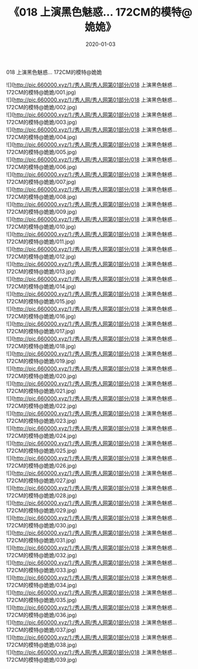 ﻿---
layout: post
title:  《018 上演黑色魅惑… 172CM的模特@姽姽》
date:   2020-01-03
img: http://pic.660000.xyz/1:/秀人网/秀人网第01部分/018 上演黑色魅惑… 172CM的模特@姽姽/000.jpg
categories: [美女, 清纯, 唯美]
---

018 上演黑色魅惑… 172CM的模特@姽姽

  ![](http://pic.660000.xyz/1:/秀人网/秀人网第01部分/018 上演黑色魅惑… 172CM的模特@姽姽/001.jpg) <br> ![](http://pic.660000.xyz/1:/秀人网/秀人网第01部分/018 上演黑色魅惑… 172CM的模特@姽姽/002.jpg) <br> ![](http://pic.660000.xyz/1:/秀人网/秀人网第01部分/018 上演黑色魅惑… 172CM的模特@姽姽/003.jpg) <br> ![](http://pic.660000.xyz/1:/秀人网/秀人网第01部分/018 上演黑色魅惑… 172CM的模特@姽姽/004.jpg) <br> ![](http://pic.660000.xyz/1:/秀人网/秀人网第01部分/018 上演黑色魅惑… 172CM的模特@姽姽/005.jpg) <br> ![](http://pic.660000.xyz/1:/秀人网/秀人网第01部分/018 上演黑色魅惑… 172CM的模特@姽姽/006.jpg) <br> ![](http://pic.660000.xyz/1:/秀人网/秀人网第01部分/018 上演黑色魅惑… 172CM的模特@姽姽/007.jpg) <br> ![](http://pic.660000.xyz/1:/秀人网/秀人网第01部分/018 上演黑色魅惑… 172CM的模特@姽姽/008.jpg) <br> ![](http://pic.660000.xyz/1:/秀人网/秀人网第01部分/018 上演黑色魅惑… 172CM的模特@姽姽/009.jpg) <br> ![](http://pic.660000.xyz/1:/秀人网/秀人网第01部分/018 上演黑色魅惑… 172CM的模特@姽姽/010.jpg) <br> ![](http://pic.660000.xyz/1:/秀人网/秀人网第01部分/018 上演黑色魅惑… 172CM的模特@姽姽/011.jpg) <br> ![](http://pic.660000.xyz/1:/秀人网/秀人网第01部分/018 上演黑色魅惑… 172CM的模特@姽姽/012.jpg) <br> ![](http://pic.660000.xyz/1:/秀人网/秀人网第01部分/018 上演黑色魅惑… 172CM的模特@姽姽/013.jpg) <br> ![](http://pic.660000.xyz/1:/秀人网/秀人网第01部分/018 上演黑色魅惑… 172CM的模特@姽姽/014.jpg) <br> ![](http://pic.660000.xyz/1:/秀人网/秀人网第01部分/018 上演黑色魅惑… 172CM的模特@姽姽/015.jpg) <br> ![](http://pic.660000.xyz/1:/秀人网/秀人网第01部分/018 上演黑色魅惑… 172CM的模特@姽姽/016.jpg) <br> ![](http://pic.660000.xyz/1:/秀人网/秀人网第01部分/018 上演黑色魅惑… 172CM的模特@姽姽/017.jpg) <br> ![](http://pic.660000.xyz/1:/秀人网/秀人网第01部分/018 上演黑色魅惑… 172CM的模特@姽姽/018.jpg) <br> ![](http://pic.660000.xyz/1:/秀人网/秀人网第01部分/018 上演黑色魅惑… 172CM的模特@姽姽/019.jpg) <br> ![](http://pic.660000.xyz/1:/秀人网/秀人网第01部分/018 上演黑色魅惑… 172CM的模特@姽姽/020.jpg) <br> ![](http://pic.660000.xyz/1:/秀人网/秀人网第01部分/018 上演黑色魅惑… 172CM的模特@姽姽/021.jpg) <br> ![](http://pic.660000.xyz/1:/秀人网/秀人网第01部分/018 上演黑色魅惑… 172CM的模特@姽姽/022.jpg) <br> ![](http://pic.660000.xyz/1:/秀人网/秀人网第01部分/018 上演黑色魅惑… 172CM的模特@姽姽/023.jpg) <br> ![](http://pic.660000.xyz/1:/秀人网/秀人网第01部分/018 上演黑色魅惑… 172CM的模特@姽姽/024.jpg) <br> ![](http://pic.660000.xyz/1:/秀人网/秀人网第01部分/018 上演黑色魅惑… 172CM的模特@姽姽/025.jpg) <br> ![](http://pic.660000.xyz/1:/秀人网/秀人网第01部分/018 上演黑色魅惑… 172CM的模特@姽姽/026.jpg) <br> ![](http://pic.660000.xyz/1:/秀人网/秀人网第01部分/018 上演黑色魅惑… 172CM的模特@姽姽/027.jpg) <br> ![](http://pic.660000.xyz/1:/秀人网/秀人网第01部分/018 上演黑色魅惑… 172CM的模特@姽姽/028.jpg) <br> ![](http://pic.660000.xyz/1:/秀人网/秀人网第01部分/018 上演黑色魅惑… 172CM的模特@姽姽/029.jpg) <br> ![](http://pic.660000.xyz/1:/秀人网/秀人网第01部分/018 上演黑色魅惑… 172CM的模特@姽姽/030.jpg) <br> ![](http://pic.660000.xyz/1:/秀人网/秀人网第01部分/018 上演黑色魅惑… 172CM的模特@姽姽/031.jpg) <br> ![](http://pic.660000.xyz/1:/秀人网/秀人网第01部分/018 上演黑色魅惑… 172CM的模特@姽姽/032.jpg) <br> ![](http://pic.660000.xyz/1:/秀人网/秀人网第01部分/018 上演黑色魅惑… 172CM的模特@姽姽/033.jpg) <br> ![](http://pic.660000.xyz/1:/秀人网/秀人网第01部分/018 上演黑色魅惑… 172CM的模特@姽姽/034.jpg) <br> ![](http://pic.660000.xyz/1:/秀人网/秀人网第01部分/018 上演黑色魅惑… 172CM的模特@姽姽/035.jpg) <br> ![](http://pic.660000.xyz/1:/秀人网/秀人网第01部分/018 上演黑色魅惑… 172CM的模特@姽姽/036.jpg) <br> ![](http://pic.660000.xyz/1:/秀人网/秀人网第01部分/018 上演黑色魅惑… 172CM的模特@姽姽/037.jpg) <br> ![](http://pic.660000.xyz/1:/秀人网/秀人网第01部分/018 上演黑色魅惑… 172CM的模特@姽姽/038.jpg) <br> ![](http://pic.660000.xyz/1:/秀人网/秀人网第01部分/018 上演黑色魅惑… 172CM的模特@姽姽/039.jpg) <br>